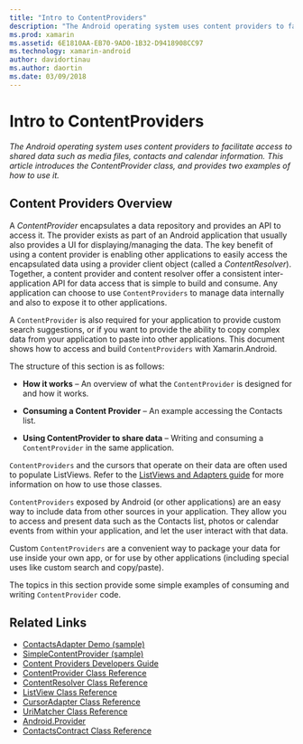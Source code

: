 ```yaml
---
title: "Intro to ContentProviders"
description: "The Android operating system uses content providers to facilitate access to shared data such as media files, contacts and calendar information. This article introduces the ContentProvider class, and provides two examples of how to use it."
ms.prod: xamarin
ms.assetid: 6E1810AA-EB70-9AD0-1B32-D9418908CC97
ms.technology: xamarin-android
author: davidortinau
ms.author: daortin
ms.date: 03/09/2018
---
```


# Intro to ContentProviders

_The Android operating system uses content providers to facilitate access to shared data such as media files, contacts and calendar information. This article introduces the ContentProvider class, and provides two examples of how to use it._

## Content Providers Overview

A *ContentProvider* encapsulates a data repository and provides an API to access
it. The provider exists as part of an Android application that usually also
provides a UI for displaying/managing the data. The key benefit of using a content
provider is enabling other applications to easily access the encapsulated
data using a provider client object (called a *ContentResolver*). Together, a content
provider and content resolver offer a consistent inter-application API for data
access that is simple to build and consume. Any application can choose to use
`ContentProviders` to manage data internally and also to expose it to other applications.

A `ContentProvider` is also required for your application to provide
custom search suggestions, or if you want to provide the ability to
copy complex data from your application to paste into other
applications. This document shows how to access and build
`ContentProviders` with Xamarin.Android.

The structure of this section is as follows:

- **How it works** &ndash; An overview of what the `ContentProvider` is
designed for and how it works.

- **Consuming a Content Provider** &ndash; An example accessing the
Contacts list.

- **Using ContentProvider to share data** &ndash; Writing and
consuming a `ContentProvider` in the same application.

`ContentProviders` and the cursors that operate on their data are often
used to populate ListViews. Refer to the
[ListViews and Adapters guide](~/android/user-interface/layouts/list-view/index.md)
for more information on how to use those classes.

`ContentProviders` exposed by Android (or other applications) are an
easy way to include data from other sources in your application. They
allow you to access and present data such as the Contacts list, photos
or calendar events from within your application, and let the user
interact with that data.

Custom `ContentProviders` are a convenient way to package your data for
use inside your own app, or for use by other applications (including
special uses like custom search and copy/paste).

The topics in this section provide some simple examples of consuming
and writing `ContentProvider` code.

## Related Links

- [ContactsAdapter Demo (sample)](https://docs.microsoft.com/samples/xamarin/monodroid-samples/platformfeatures-contactsadapterdemo)
- [SimpleContentProvider (sample)](https://docs.microsoft.com/samples/xamarin/monodroid-samples/platformfeatures-simplecontentprovider)
- [Content Providers Developers Guide](https://developer.android.com/guide/topics/providers/content-providers.html)
- [ContentProvider Class Reference](xref:Android.Content.ContentProvider)
- [ContentResolver Class Reference](xref:Android.Content.ContentResolver)
- [ListView Class Reference](xref:Android.Widget.ListView)
- [CursorAdapter Class Reference](xref:Android.Widget.CursorAdapter)
- [UriMatcher Class Reference](xref:Android.Content.UriMatcher)
- [Android.Provider](xref:Android.Provider)
- [ContactsContract Class Reference](xref:Android.Provider.ContactsContract)

